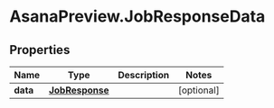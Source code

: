 # AsanaPreview.JobResponseData

## Properties
Name | Type | Description | Notes
------------ | ------------- | ------------- | -------------
**data** | [**JobResponse**](JobResponse.md) |  | [optional] 
